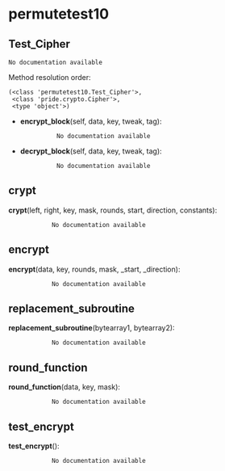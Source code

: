 permutetest10
==============



Test_Cipher
--------------

	No documentation available


Method resolution order: 

	(<class 'permutetest10.Test_Cipher'>,
	 <class 'pride.crypto.Cipher'>,
	 <type 'object'>)

- **encrypt_block**(self, data, key, tweak, tag):

				No documentation available


- **decrypt_block**(self, data, key, tweak, tag):

				No documentation available


crypt
--------------

**crypt**(left, right, key, mask, rounds, start, direction, constants):

				No documentation available


encrypt
--------------

**encrypt**(data, key, rounds, mask, _start, _direction):

				No documentation available


replacement_subroutine
--------------

**replacement_subroutine**(bytearray1, bytearray2):

				No documentation available


round_function
--------------

**round_function**(data, key, mask):

				No documentation available


test_encrypt
--------------

**test_encrypt**():

				No documentation available
